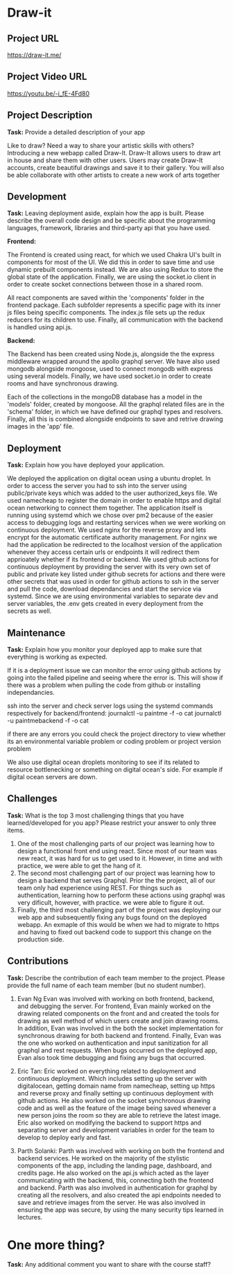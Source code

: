 # Draw-it

## Project URL

https://draw-it.me/

## Project Video URL 

https://youtu.be/-i_fE-4Fd80

## Project Description

**Task:** Provide a detailed description of your app

Like to draw? Need a way to share your artistic skills with others? Introducing a new webapp called Draw-It. Draw-It allows users to draw art in house and share them with other users. Users may create Draw-It accounts, create beautiful drawings and save it to their gallery. You will also be able collaborate with other artists to create a new work of arts together

## Development

**Task:** Leaving deployment aside, explain how the app is built. Please describe the overall code design and be specific about the programming languages, framework, libraries and third-party api that you have used. 

**Frontend:**

The Frontend is created using react, for which we used Chakra UI's built in components for most of the UI. We did this in order to save time and use dynamic prebuilt components instead. We are also using Redux to store the global state of the application. Finally, we are using the socket.io client in order to create socket connections between those in a shared room.

All react components are saved within the 'components' folder in the frontend package. Each subfolder represents a specific page with its inner js files being specific components. The index.js file sets up the redux reducers for its children to use. Finally, all communication with the backend is handled using api.js.

**Backend:**

The Backend has been created using Node.js, alongside the the express middleware wrapped around the apollo graphql server. We have also used mongodb alongside mongoose, used to connect mongodb with express using several models. Finally, we have used socket.io in order to create rooms and have synchronous drawing.

Each of the collections in the mongoDB database has a model in the 'models' folder, created by mongoose. All the graphql related files are in the 'schema' folder, in which we have defined our graphql types and resolvers. Finally, all this is combined alongside endpoints to save and retrive drawing images in the 'app' file.

## Deployment

**Task:** Explain how you have deployed your application. 

We deployed the application on digital ocean using a ubuntu droplet. In order to access the server you had to ssh into the server using public/private keys which 
was added to the user authorized_keys file. We used namecheap to register the domain in order to enable https and digital ocean networking to connect them together.
The application itself is running using systemd which we chose over pm2 because of the easier access to debugging logs and restarting services
when we were working on continuous deployment. We used nginx for the reverse proxy and lets encrypt for the automatic certificate authority management. For nginx we had the application
be redirected to the localhost version of the application whenever they access certain urls or endpoints it will redirect them apprioately whether if its frontend or backend. We used
github actions for continuous deployment by providing the server with its very own set of public and private key listed under github secrets for actions and there were other secrets
that was used in order for github actions to ssh in the server and pull the code, download dependancies and start the service via systemd. Since we are using environmental variables
to separate dev and server variables, the .env gets created in every deployment from the secrets as well.

## Maintenance

**Task:** Explain how you monitor your deployed app to make sure that everything is working as expected.

If it is a deployment issue we can monitor the error using github actions by going into the failed pipeline and seeing where the error is. 
This will show if there was a problem when pulling the code from github or installing independancies.

ssh into the server and check server logs using the systemd commands respectively for backend/frontend:
journalctl -u paintme -f -o cat
journalctl -u paintmebackend -f -o cat

if there are any errors you could check the project directory to view whether its an environmental variable problem or coding problem or project version problem

We also use digital ocean droplets monitoring to see if its related to resource bottlenecking or something on digital ocean's side. For example if digital ocean servers are down.


## Challenges

**Task:** What is the top 3 most challenging things that you have learned/developed for you app? Please restrict your answer to only three items. 

1. One of the most challenging parts of our project was learning how to design a functional front end using react. Since most of our team was new
   react, it was hard for us to get used to it. However, in time and with practice, we were able to get the hang of it.
2. The second most challenging part of our project was learning how to design a backend that serves Graphql. Prior the the project, all of our team 
   only had experience using REST. For things such as authentication, learning how to perform these actions using graphql was very dificult, however, with practice.
   we were able to figure it out.
3. Finally, the third most challenging part of the project was deploying our web app and subsequently fixing any bugs found on the deployed webapp. An exmaple of this
   would be when we had to migrate to https and having to fixed out backend code to support this change on the production side.

## Contributions

**Task:** Describe the contribution of each team member to the project. Please provide the full name of each team member (but no student number). 

1. Evan Ng
   Evan was involved with working on both frontend, backend, and debugging the server. For frontend, Evan mainly worked on the drawing related components on
   the front and and created the tools for drawing as well method of which users create and join drawing rooms. In addition, Evan was involved in the both the
   socket implementation for synchronous drawing for both backend and frontend. Finally, Evan was the one who worked on authentication and input sanitization
   for all graphql and rest requests. When bugs occurred on the deployed app, Evan also took time debugging and fixing any bugs that occurred. 

2. Eric Tan:
   Eric worked on everything related to deployment and continuous deployment. Which includes setting up the server with digitalocean, getting domain name from
   namecheap, setting up https and reverse proxy and finally setting up continuous deployment with github actions. He also worked on the socket synchronous drawing
   code and as well as the feature of the image being saved whenever a new person joins the room so they are able to retrieve the latest image. Eric also worked on
   modifying the backend to support https and separating server and development variables in order for the team to develop to deploy early and fast.

3. Parth Solanki:
   Parth was involved with working on both the frontend and backend services. He worked on the majority of the stylistic components of the app, 
   including the landing page, dashboard, and credits page. He also worked on the api.js which acted as the layer communicating with the backend, this, 
   connecting both the frontend and backend. Parth was also involved in authentication for graphql by creating all the resolvers, and also created the api endpoints 
   needed to save and retrieve images from the server. He was also involved in ensuring the app was secure, by using the many security tips learned in lectures. 




# One more thing? 

**Task:** Any additional comment you want to share with the course staff? 
